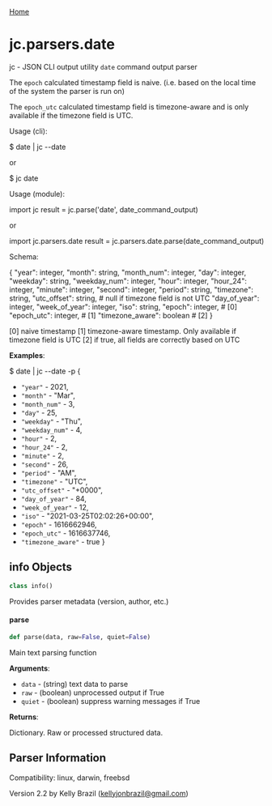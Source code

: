 [Home](https://kellyjonbrazil.github.io/jc/)
<a id="jc.parsers.date"></a>

# jc.parsers.date

jc - JSON CLI output utility `date` command output parser

The `epoch` calculated timestamp field is naive. (i.e. based on the local
time of the system the parser is run on)

The `epoch_utc` calculated timestamp field is timezone-aware and is only
available if the timezone field is UTC.

Usage (cli):

$ date | jc --date

or

$ jc date

Usage (module):

import jc
result = jc.parse('date', date_command_output)

or

import jc.parsers.date
result = jc.parsers.date.parse(date_command_output)

Schema:

{
"year":               integer,
"month":              string,
"month_num":          integer,
"day":                integer,
"weekday":            string,
"weekday_num":        integer,
"hour":               integer,
"hour_24":            integer,
"minute":             integer,
"second":             integer,
"period":             string,
"timezone":           string,
"utc_offset":         string,      # null if timezone field is not UTC
"day_of_year":        integer,
"week_of_year":       integer,
"iso":                string,
"epoch":              integer,     # [0]
"epoch_utc":          integer,     # [1]
"timezone_aware":     boolean      # [2]
}

[0] naive timestamp
[1] timezone-aware timestamp. Only available if timezone field is UTC
[2] if true, all fields are correctly based on UTC

**Examples**:

  
  $ date | jc --date -p
  {
- `"year"` - 2021,
- `"month"` - "Mar",
- `"month_num"` - 3,
- `"day"` - 25,
- `"weekday"` - "Thu",
- `"weekday_num"` - 4,
- `"hour"` - 2,
- `"hour_24"` - 2,
- `"minute"` - 2,
- `"second"` - 26,
- `"period"` - "AM",
- `"timezone"` - "UTC",
- `"utc_offset"` - "+0000",
- `"day_of_year"` - 84,
- `"week_of_year"` - 12,
- `"iso"` - "2021-03-25T02:02:26+00:00",
- `"epoch"` - 1616662946,
- `"epoch_utc"` - 1616637746,
- `"timezone_aware"` - true
  }

<a id="jc.parsers.date.info"></a>

## info Objects

```python
class info()
```

Provides parser metadata (version, author, etc.)

<a id="jc.parsers.date.parse"></a>

#### parse

```python
def parse(data, raw=False, quiet=False)
```

Main text parsing function

**Arguments**:

  
- `data` - (string)  text data to parse
- `raw` - (boolean) unprocessed output if True
- `quiet` - (boolean) suppress warning messages if True
  

**Returns**:

  
  Dictionary. Raw or processed structured data.

## Parser Information
Compatibility:  linux, darwin, freebsd

Version 2.2 by Kelly Brazil (kellyjonbrazil@gmail.com)
